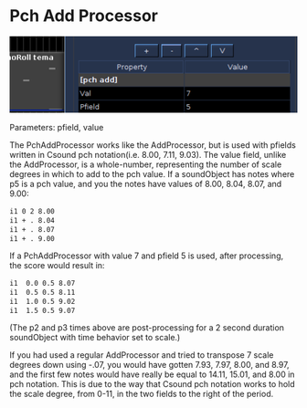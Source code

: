 # Pch Add Processor

![Pch Add](../../../images/PchAdd.png)

Parameters: pfield, value

The PchAddProcessor works like the AddProcessor, but is used with
pfields written in Csound pch notation(i.e. 8.00, 7.11, 9.03). The value
field, unlike the AddProcessor, is a whole-number, representing the
number of scale degrees in which to add to the pch value. If a
soundObject has notes where p5 is a pch value, and you the notes have
values of 8.00, 8.04, 8.07, and 9.00:

```csound-sco
i1 0 2 8.00
i1 + . 8.04
i1 + . 8.07
i1 + . 9.00
```

If a PchAddProcessor with value 7 and pfield 5 is used, after
processing, the score would result in:

```csound-sco
i1  0.0 0.5 8.07
i1  0.5 0.5 8.11
i1  1.0 0.5 9.02
i1  1.5 0.5 9.07
```

(The p2 and p3 times above are post-processing for a 2 second duration
soundObject with time behavior set to scale.)

If you had used a regular AddProcessor and tried to transpose 7 scale
degrees down using -.07, you would have gotten 7.93, 7.97, 8.00, and
8.97, and the first few notes would have really be equal to 14.11,
15.01, and 8.00 in pch notation. This is due to the way that Csound pch
notation works to hold the scale degree, from 0-11, in the two fields to
the right of the period.

